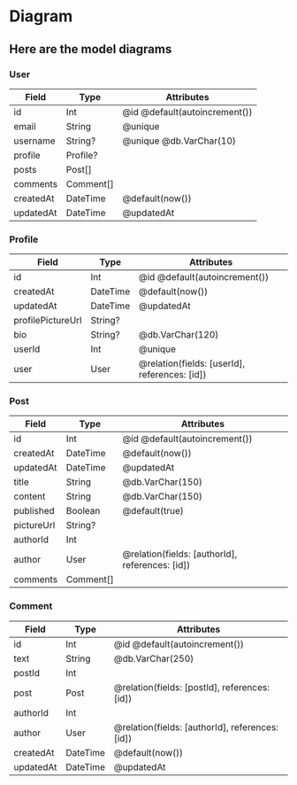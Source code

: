 # Diagram

## Here are the model diagrams

### User

| Field      | Type      | Attributes                         |
|------------|-----------|------------------------------------|
| id         | Int       | @id @default(autoincrement())      |
| email      | String    | @unique                            |
| username   | String?   | @unique @db.VarChar(10)            |
| profile    | Profile?  |                                    |
| posts      | Post[]    |                                    |
| comments   | Comment[] |                                    |
| createdAt  | DateTime  | @default(now())                    |
| updatedAt  | DateTime  | @updatedAt                         |

### Profile

| Field             | Type     | Attributes                                      |
|-------------------|----------|-------------------------------------------------|
| id                | Int      | @id @default(autoincrement())                   |
| createdAt         | DateTime | @default(now())                                 |
| updatedAt         | DateTime | @updatedAt                                      |
| profilePictureUrl | String?  |                                                 |
| bio               | String?  | @db.VarChar(120)                                |
| userId            | Int      | @unique                                         |
| user              | User     | @relation(fields: [userId], references: [id])   |

### Post

| Field      | Type     | Attributes                                      |
|------------|----------|-------------------------------------------------|
| id         | Int      | @id @default(autoincrement())                   |
| createdAt  | DateTime | @default(now())                                 |
| updatedAt  | DateTime | @updatedAt                                      |
| title      | String   | @db.VarChar(150)                                |
| content    | String   | @db.VarChar(150)                                |
| published  | Boolean  | @default(true)                                  |
| pictureUrl | String?  |                                                 |
| authorId   | Int      |                                                 |
| author     | User     | @relation(fields: [authorId], references: [id]) |
| comments   | Comment[]|                                                 |

### Comment

| Field     | Type     | Attributes                                      |
|-----------|----------|-------------------------------------------------|
| id        | Int      | @id @default(autoincrement())                   |
| text      | String   | @db.VarChar(250)                                |
| postId    | Int      |                                                 |
| post      | Post     | @relation(fields: [postId], references: [id])   |
| authorId  | Int      |                                                 |
| author    | User     | @relation(fields: [authorId], references: [id]) |
| createdAt | DateTime | @default(now())                                 |
| updatedAt | DateTime | @updatedAt                                      |
